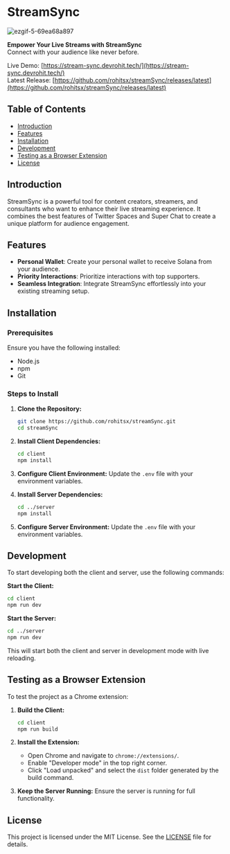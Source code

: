 # StreamSync

![ezgif-5-69ea68a897](https://github.com/user-attachments/assets/541ab9dd-3791-420c-9d1f-8ae58233bb67)

**Empower Your Live Streams with StreamSync**  
Connect with your audience like never before.

Live Demo: [https://stream-sync.devrohit.tech/](https://stream-sync.devrohit.tech/)  
Latest Release: [https://github.com/rohitsx/streamSync/releases/latest](https://github.com/rohitsx/streamSync/releases/latest)

## Table of Contents
- [Introduction](#introduction)
- [Features](#features)
- [Installation](#installation)
- [Development](#development)
- [Testing as a Browser Extension](#testing-as-a-browser-extension)
- [License](#license)

## Introduction

StreamSync is a powerful tool for content creators, streamers, and consultants who want to enhance their live streaming experience. It combines the best features of Twitter Spaces and Super Chat to create a unique platform for audience engagement.

## Features

- **Personal Wallet**: Create your personal wallet to receive Solana from your audience.
- **Priority Interactions**: Prioritize interactions with top supporters.
- **Seamless Integration**: Integrate StreamSync effortlessly into your existing streaming setup.

## Installation

### Prerequisites

Ensure you have the following installed:
- Node.js
- npm
- Git

### Steps to Install

1. **Clone the Repository:**
   ```bash
   git clone https://github.com/rohitsx/streamSync.git
   cd streamSync
   ```

2. **Install Client Dependencies:**
   ```bash
   cd client
   npm install
   ```

3. **Configure Client Environment:**
   Update the `.env` file with your environment variables.

4. **Install Server Dependencies:**
   ```bash
   cd ../server
   npm install
   ```

5. **Configure Server Environment:**
   Update the `.env` file with your environment variables.

## Development

To start developing both the client and server, use the following commands:

**Start the Client:**
```bash
cd client
npm run dev
```

**Start the Server:**
```bash
cd ../server
npm run dev
```

This will start both the client and server in development mode with live reloading.

## Testing as a Browser Extension

To test the project as a Chrome extension:

1. **Build the Client:**
   ```bash
   cd client
   npm run build
   ```

2. **Install the Extension:**
   - Open Chrome and navigate to `chrome://extensions/`.
   - Enable "Developer mode" in the top right corner.
   - Click "Load unpacked" and select the `dist` folder generated by the build command.

3. **Keep the Server Running:**
   Ensure the server is running for full functionality.

## License

This project is licensed under the MIT License. See the [LICENSE](LICENSE) file for details.

